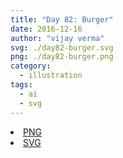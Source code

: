 ```yaml
---
title: "Day 82: Burger"
date: 2016-12-16
author: "vijay verma"
svg: ./day82-burger.svg
png: ./day82-burger.png
category:
  - illustration
tags:
  - ai
  - svg
---
```

<li><a href="./day82-burger.png" download className="btn-png">PNG</a></li>
<li><a href="./day82-burger.svg" download className="btn-svg">SVG</a></li>
